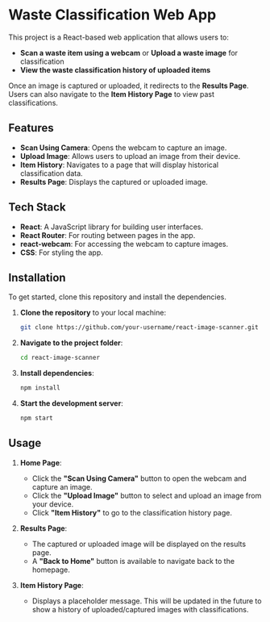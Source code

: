 # Waste Classification Web App

This project is a React-based web application that allows users to:
- **Scan a waste item using a webcam** or **Upload a waste image** for classification
- **View the waste classification history of uploaded items**

Once an image is captured or uploaded, it redirects to the **Results Page**. Users can also navigate to the **Item History Page** to view past classifications.

## Features

- **Scan Using Camera**: Opens the webcam to capture an image.
- **Upload Image**: Allows users to upload an image from their device.
- **Item History**: Navigates to a page that will display historical classification data.
- **Results Page**: Displays the captured or uploaded image.

## Tech Stack
- **React**: A JavaScript library for building user interfaces.
- **React Router**: For routing between pages in the app.
- **react-webcam**: For accessing the webcam to capture images.
- **CSS**: For styling the app.

## Installation

To get started, clone this repository and install the dependencies.

1. **Clone the repository** to your local machine:
    ```bash
    git clone https://github.com/your-username/react-image-scanner.git
    ```

2. **Navigate to the project folder**:
    ```bash
    cd react-image-scanner
    ```

3. **Install dependencies**:
    ```bash
    npm install
    ```

4. **Start the development server**:
    ```bash
    npm start
    ```

## Usage

1. **Home Page**:
    - Click the **"Scan Using Camera"** button to open the webcam and capture an image.
    - Click the **"Upload Image"** button to select and upload an image from your device.
    - Click **"Item History"** to go to the classification history page.

2. **Results Page**:
    - The captured or uploaded image will be displayed on the results page.
    - A **"Back to Home"** button is available to navigate back to the homepage.

3. **Item History Page**:
    - Displays a placeholder message. This will be updated in the future to show a history of uploaded/captured images with classifications.
